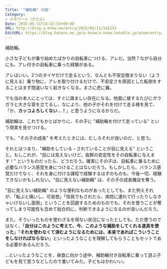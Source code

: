 ```yaml
---
Title: '"補助輪" の話'
Category:
- メモワール（ポエム）
Date: 2015-05-11T14:22:53+09:00
URL: http://blog.a-know.me/entry/2015/05/11/142253
EditURL: https://blog.hatena.ne.jp/a-know/a-know.hateblo.jp/atom/entry/8454420450094124576
---
```


補助輪。


小さな子どもが乗り始めたばかりの自転車につける、アレだ。当然？ながら自分にも、アレ付きの自転車に乗った経験がある。


アレはいい。2つのタイヤだけで走るという、なんとも不安定極まりない（ように見える）乗り物に、アレを取り付けるだけで、不安定さを原因とした転倒をすることはまず間違いなく起きなくなる。まさに虎に翼。


でも当の本人にとっては、すぐに疎ましい存在になる。地面に接するたびにガラガラと大きな音を立てるし、なにより、他の子がそれを付けて走る様を見て、「か、<b>カッコよろしくない...！</b>」と思うようになるからだ。


補助輪は、これでもかとばかりに、その子に "補助輪を付けて走っている" という現実を見せつける。


でも、"その子の成長" を考えたときには、むしろそれが良いのだ、と思う。


それとはつまり、"補助をしている・されていることが目に見える" ということ。もしこれが、"目には見えないけど、抜群の安定性をその自転車に与えます！" というものだったら、どうだろう。確実にその子は、自転車に乗るために必要なバランス感覚を身につけることはないだろう。もしかしたら、バランス感覚だけでなく、それを身に付ける課程で経験するはずのものも、今後一切、経験できないかもしれない。"目に見えない補助輪" は、その子の成長機会を奪う。


"目に見えない補助輪" のような便利なものがあったとしても、また例えそれが、「転ぶと痛いし、可哀想」「怪我でもされたら、病院に連れて行ったりしなきゃいけないし面倒」ということを回避するためのものでも、それを使うことが奪ってしまう可能性も含めて総合的に、判断できるようになるのが良いんだろう。


また、そういったものを使わざるを得ない状況になったとしても、ただ使うのではなく、「<b>自分はこのように考えて、今、このような補助をしてくれる道具を使った</b>」「<b>それを使わなくて済むようになるためには、本来であればこういうことをしなければならない</b>」といったようなことを理解してもらうこともセットである必要があるんだろう。


...といったようなことを、昼食に向かう途中、補助輪付き自転車に乗って遊ぶ子どもを見て思うなどしたので書いてみた。子どもはかわいい。
